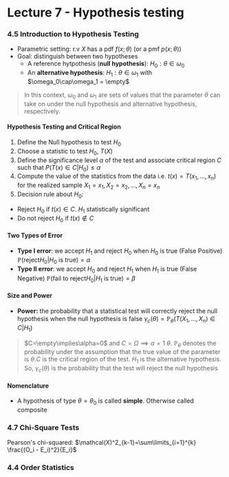 # Lecture 7 - Hypothesis testing

### 4.5 Introduction to Hypothesis Testing
- Parametric setting: r.v $X$ has a pdf $f(x;\theta)$ (or a pmf $p(x;\theta)$)
- Goal: distinguish between two hypotheses
  - A reference hytpothesis (**null hypothesis**): $H_0:\theta \in \omega_0$
  - An **alternative hypothesis**: $H_1 : \theta\in\omega_1$ with $\omega_0\cap\omega_1 = \empty$
> In this context, $\omega_0$ and $\omega_1$ are sets of values that the parameter $\theta$ can take on under the null hypothesis and alternative hypothesis, respectively. 

#### Hypothesis Testing and Critical Region
1. Define the Null hypothesis to test $H_0$
2. Choose a statistic to test $H_0$, $T(X)$
3. Define the significance level $\alpha$ of the test and associate critical region $C$ such that $P(T(x)\in C | H_0) \le \alpha$
4. Compute the value of the statistics from the data i.e. $t(x) = T(x_1, ..., x_n)$ for the realized sample $X_1 = x_1, X_2=x_2,...,X_n=x_n$
5. Decision rule about $H_0$:
  - Reject $H_0$ if $t(x)\in C$. $H_1$ statistically significant
  - Do not reject $H_0$ if $t(x)\notin C$

#### Two Types of Error
- **Type I error**: we accept $H_1$ and reject $H_0$ when $H_0$ is true (False Positive) $\mathbb{P}(\text{reject} H_0| H_0 \text{ is true}) = \alpha$
- **Type II error**: we accept $H_0$ and reject $H_1$ when $H_1$ is true (False Negative) $\mathbb{P}(\text{fail to reject} H_0| H_1 \text{ is true}) = \beta$
  
#### Size and Power
- **Power:** the probability that a statistical test will correctly reject the null hypothesis when the null hypothesis is false $\gamma_c(\theta)=\mathbb{P}_{\theta}(T(X_1,...,X_n)\in C | H_1)$
> $C=\empty\implies\alpha=0$ and $C=\Omega\implies\alpha=1$
> $\theta$. $\mathbb{P}_\theta$ denotes the probability under the assumption that the true value of the parameter is $\theta$.$C$ is the critical region of the test. $H_1$ is the alternative hypothesis. So, $\gamma_c(\theta)$ is the probability that the test will reject the null hypothesis 

#### Nomenclature
- A hypothesis of type $\theta=\theta_0$ is called  **simple**. Otherwise called composite

### 4.7 Chi-Square Tests
Pearson's chi-squared: $\mathcal(X)^2_{k-1}=\sum\limits_{i=1}^{k} \frac{(O_i - E_i)^2}{E_i}$

### 4.4 Order Statistics